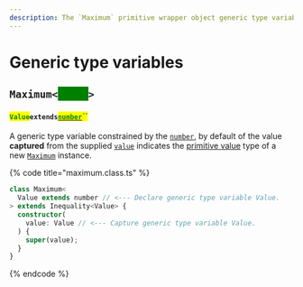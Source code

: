 ```yaml
---
description: The `Maximum` primitive wrapper object generic type variables
---
```


# Generic type variables

## `Maximum<`<mark style="color:green;background-color:green;">`Value`</mark>`>`

#### <mark style="color:green;">`Value`</mark>`extends`[<mark style="color:green;">`number`</mark>](https://www.typescriptlang.org/docs/handbook/basic-types.html#number)<mark style="color:green;">``</mark>

​A generic type variable constrained by the [`number`](https://www.typescriptlang.org/docs/handbook/basic-types.html#number), by default of the value **captured** from the supplied [`value`](../greater/constructor.md#value-value) indicates the [primitive value](../less/methods/valueof.md) type of a new [`Maximum`](broken-reference) instance.

{% code title="maximum.class.ts" %}
```typescript
class Maximum<
  Value extends number // <--- Declare generic type variable Value.
> extends Inequality<Value> {
  constructor(
    value: Value // <--- Capture generic type variable Value.
  ) {
    super(value);
  }
}
```
{% endcode %}
